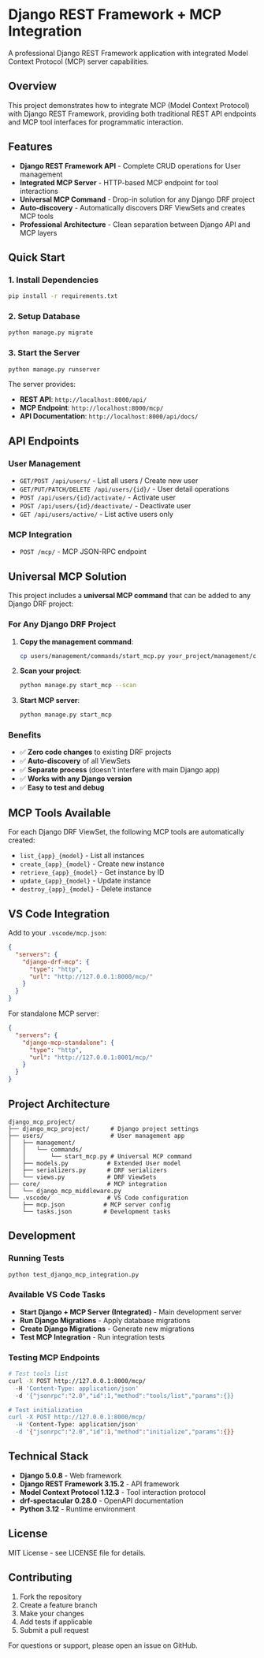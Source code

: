 # Django REST Framework + MCP Integration

A professional Django REST Framework application with integrated Model Context Protocol (MCP) server capabilities.

## Overview

This project demonstrates how to integrate MCP (Model Context Protocol) with Django REST Framework, providing both traditional REST API endpoints and MCP tool interfaces for programmatic interaction.

## Features

- **Django REST Framework API** - Complete CRUD operations for User management
- **Integrated MCP Server** - HTTP-based MCP endpoint for tool interactions
- **Universal MCP Command** - Drop-in solution for any Django DRF project
- **Auto-discovery** - Automatically discovers DRF ViewSets and creates MCP tools
- **Professional Architecture** - Clean separation between Django API and MCP layers

## Quick Start

### 1. Install Dependencies

```bash
pip install -r requirements.txt
```

### 2. Setup Database

```bash
python manage.py migrate
```

### 3. Start the Server

```bash
python manage.py runserver
```

The server provides:

- **REST API**: `http://localhost:8000/api/`
- **MCP Endpoint**: `http://localhost:8000/mcp/`
- **API Documentation**: `http://localhost:8000/api/docs/`

## API Endpoints

### User Management

- `GET/POST /api/users/` - List all users / Create new user
- `GET/PUT/PATCH/DELETE /api/users/{id}/` - User detail operations
- `POST /api/users/{id}/activate/` - Activate user
- `POST /api/users/{id}/deactivate/` - Deactivate user
- `GET /api/users/active/` - List active users only

### MCP Integration

- `POST /mcp/` - MCP JSON-RPC endpoint

## Universal MCP Solution

This project includes a **universal MCP command** that can be added to any Django DRF project:

### For Any Django DRF Project

1. **Copy the management command**:

   ```bash
   cp users/management/commands/start_mcp.py your_project/management/commands/
   ```

2. **Scan your project**:

   ```bash
   python manage.py start_mcp --scan
   ```

3. **Start MCP server**:
   ```bash
   python manage.py start_mcp
   ```

### Benefits

- ✅ **Zero code changes** to existing DRF projects
- ✅ **Auto-discovery** of all ViewSets
- ✅ **Separate process** (doesn't interfere with main Django app)
- ✅ **Works with any Django version**
- ✅ **Easy to test and debug**

## MCP Tools Available

For each Django DRF ViewSet, the following MCP tools are automatically created:

- `list_{app}_{model}` - List all instances
- `create_{app}_{model}` - Create new instance
- `retrieve_{app}_{model}` - Get instance by ID
- `update_{app}_{model}` - Update instance
- `destroy_{app}_{model}` - Delete instance

## VS Code Integration

Add to your `.vscode/mcp.json`:

```json
{
  "servers": {
    "django-drf-mcp": {
      "type": "http",
      "url": "http://127.0.0.1:8000/mcp/"
    }
  }
}
```

For standalone MCP server:

```json
{
  "servers": {
    "django-mcp-standalone": {
      "type": "http",
      "url": "http://127.0.0.1:8001/mcp/"
    }
  }
}
```

## Project Architecture

```
django_mcp_project/
├── django_mcp_project/      # Django project settings
├── users/                   # User management app
│   ├── management/
│   │   └── commands/
│   │       └── start_mcp.py # Universal MCP command
│   ├── models.py           # Extended User model
│   ├── serializers.py      # DRF serializers
│   └── views.py            # DRF ViewSets
├── core/                   # MCP integration
│   └── django_mcp_middleware.py
└── .vscode/                # VS Code configuration
    ├── mcp.json           # MCP server config
    └── tasks.json         # Development tasks
```

## Development

### Running Tests

```bash
python test_django_mcp_integration.py
```

### Available VS Code Tasks

- **Start Django + MCP Server (Integrated)** - Main development server
- **Run Django Migrations** - Apply database migrations
- **Create Django Migrations** - Generate new migrations
- **Test MCP Integration** - Run integration tests

### Testing MCP Endpoints

```bash
# Test tools list
curl -X POST http://127.0.0.1:8000/mcp/
  -H 'Content-Type: application/json'
  -d '{"jsonrpc":"2.0","id":1,"method":"tools/list","params":{}}

# Test initialization
curl -X POST http://127.0.0.1:8000/mcp/
  -H 'Content-Type: application/json'
  -d '{"jsonrpc":"2.0","id":1,"method":"initialize","params":{}}
```

## Technical Stack

- **Django 5.0.8** - Web framework
- **Django REST Framework 3.15.2** - API framework
- **Model Context Protocol 1.12.3** - Tool interaction protocol
- **drf-spectacular 0.28.0** - OpenAPI documentation
- **Python 3.12** - Runtime environment

## License

MIT License - see LICENSE file for details.

## Contributing

1. Fork the repository
2. Create a feature branch
3. Make your changes
4. Add tests if applicable
5. Submit a pull request

For questions or support, please open an issue on GitHub.

